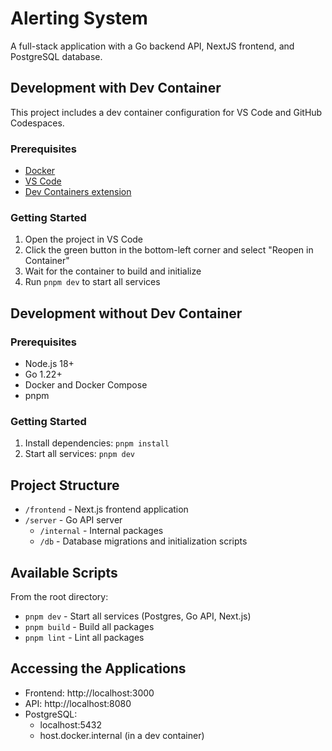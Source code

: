 # Alerting System

A full-stack application with a Go backend API, NextJS frontend, and PostgreSQL database.

## Development with Dev Container

This project includes a dev container configuration for VS Code and GitHub Codespaces.

### Prerequisites

- [Docker](https://www.docker.com/products/docker-desktop)
- [VS Code](https://code.visualstudio.com/)
- [Dev Containers extension](https://marketplace.visualstudio.com/items?itemName=ms-vscode-remote.remote-containers)

### Getting Started

1. Open the project in VS Code
2. Click the green button in the bottom-left corner and select "Reopen in Container"
3. Wait for the container to build and initialize
4. Run `pnpm dev` to start all services

## Development without Dev Container

### Prerequisites

- Node.js 18+
- Go 1.22+
- Docker and Docker Compose
- pnpm

### Getting Started

1. Install dependencies: `pnpm install`
2. Start all services: `pnpm dev`

## Project Structure

- `/frontend` - Next.js frontend application
- `/server` - Go API server
  - `/internal` - Internal packages
  - `/db` - Database migrations and initialization scripts

## Available Scripts

From the root directory:

- `pnpm dev` - Start all services (Postgres, Go API, Next.js)
- `pnpm build` - Build all packages
- `pnpm lint` - Lint all packages

## Accessing the Applications

- Frontend: http://localhost:3000
- API: http://localhost:8080
- PostgreSQL:
  - localhost:5432
  - host.docker.internal (in a dev container)
